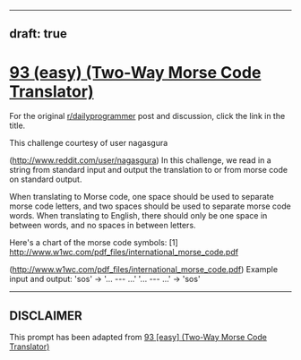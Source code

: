 ---
draft: true
----

# [93 (easy) (Two-Way Morse Code Translator)](https://www.reddit.com/r/dailyprogrammer/comments/z3a4y/8302012_challenge_93_easy_twoway_morse_code/)

For the original [r/dailyprogrammer](https://www.reddit.com/r/dailyprogrammer/) post and discussion, click the link in the title.

This challenge courtesy of user nagasgura

(http://www.reddit.com/user/nagasgura)
In this challenge, we read in a string from standard input and output the translation to or from morse code on standard output.

When translating to Morse code, one space should be used to separate morse code letters, and two spaces should be used to separate morse code words. When translating to English, there should only be one space in between words, and no spaces in between letters.

Here's a chart of the morse code symbols: [1] http://www.w1wc.com/pdf_files/international_morse_code.pdf

(http://www.w1wc.com/pdf_files/international_morse_code.pdf)
Example input and output:
'sos' -> '... --- ...'
'... --- ...' -> 'sos'


----
## **DISCLAIMER**
This prompt has been adapted from [93 [easy] (Two-Way Morse Code Translator)](https://www.reddit.com/r/dailyprogrammer/comments/z3a4y/8302012_challenge_93_easy_twoway_morse_code/
)

